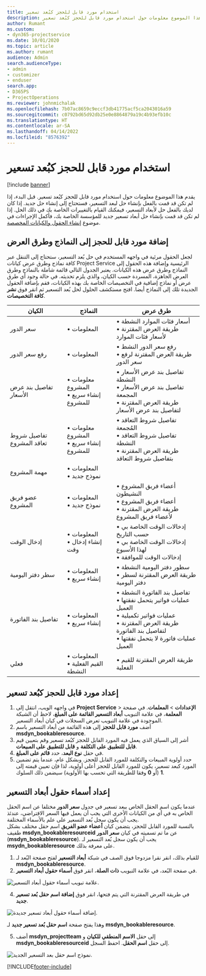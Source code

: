 ```yaml
---
title: استخدام مورد قابل للحجز كبُعد تسعير
description: يقدم هذا الموضوع معلومات حول استخدام مورد قابل للحجز كبُعد تسعير.
author: Rumant
ms.custom:
- dyn365-projectservice
ms.date: 10/01/2020
ms.topic: article
ms.author: rumant
audience: Admin
search.audienceType:
- admin
- customizer
- enduser
search.app:
- D365PS
- ProjectOperations
ms.reviewer: johnmichalak
ms.openlocfilehash: 7b07ac8659c9eccf3db41775acf5ca2043016a59
ms.sourcegitcommit: c0792bd65d92db25e0e8864879a19c4b93efb10c
ms.translationtype: HT
ms.contentlocale: ar-SA
ms.lasthandoff: 04/14/2022
ms.locfileid: "8576392"
---
```

# <a name="use-bookable-resource-as-a-pricing-dimension"></a>استخدام مورد قابل للحجز كبُعد تسعير

[!include [banner](../includes/psa-now-project-operations.md)]

يقدم هذا الموضوع معلومات حول استخدام مورد قابل للحجز كبُعد تسعير. قبل البدء، إذا لم تكن قد قمت بالفعل بإنشاء حل لبعد التسعير، فستحتاج إلى إنشاء حل جديد. إذا كان لديك بالفعل حل لأبعاد التسعير، فيمكنك القيام بالتغييرات الخاصة بك في ذلك الحل. إذا لم تكن قد قمت بإنشاء حل أبعاد تسعير جديد للمؤسسة الخاصة بك، فأكمل الإجراءات في موضوع [إنشاء الحقول والكيانات المخصصة](create-custom-fields-entities.md).

## <a name="add-bookable-resource-to-forms-and-views"></a>إضافة مورد قابل للحجز إلى النماذج وطرق العرض
لجعل الحقول مرئية في واجهه المستخدم في حل بُعد التسعير، ستحتاج إلى التنقل عبر كافة نماذج وطرق عرض كيانات Project Service الرئيسية وإضافة هذه الحقول إلى النماذج وطرق عرض هذه الكيانات.
يعتبر الجدول التالي قائمة شاملة بالنماذج وطرق العرض الجاهزة، المسردة حسب الكيان، والذي يلزم تحديثه. في حالة وجود أي طرق عرض أو نماذج إضافية في التخصيصات الخاصة بك بهذه الكيانات، فقم بإضافة الحقول الجديدة تلك إلى النماذج أيضا.
افتح مستكشف الحلول لحل بُعد التسعير ثم انقر فوق **نشر كافة التخصيصات**.


|   الكيان        | النماذج   |طرق عرض        |
| ------------------------------|---------------------------------|----------------------------------|
|  سعر الدور|• المعلومات |• أسعار فئات الموارد النشطة<br> • طريقة العرض المقترنة لأسعار فئات الموارد|
|  رفع سعر الدور|• المعلومات|• رفع سعر الدور النشط<br>• طريقة العرض المقترنة لرفع سعر الدور|
|  تفاصيل بند عرض الأسعار‬|• معلومات المشروع<br>• إنشاء سريع للمشروع|• تفاصيل بند عرض الأسعار‬ النشطة<br>• تفاصيل بند عرض الأسعار المجمعة<br>• طريقة العرض المقترنة لتفاصيل بند عرض الأسعار|
|  تفاصيل شروط تعاقد المشروع|• معلومات المشروع<br>• إنشاء سريع للمشروع|• تفاصيل شروط التعاقد المُجمعة<br>• تفاصيل شروط التعاقد النشطة<br>• طريقة العرض المقترنة بتفاصيل شروط التعاقد|
|  مهمة المشروع|• المعلومات<br>• نموذج جديد||
|  عضو فريق المشروع|• المعلومات<br>• نموذج جديد|• أعضاء فريق المشروع النشيطون<br>• أعضاء فريق المشروع<br>• طريقة العرض المقترنة لأعضاء فريق المشروع|
|  إدخال الوقت|• المعلومات<br>• إنشاء إدخال وقت|• إدخالات الوقت الخاصة بي حسب التاريخ<br>• إدخالات الوقت الخاصة بي لهذا الأسبوع<br>• إدخالات الوقت للموافقة|
|  سطر دفتر اليومية|• المعلومات<br>• إنشاء سريع|• سطور دفتر اليومية النشطة<br>• طريقة العرض المقترنة لسطر دفتر اليومية|
|  تفاصيل بند الفاتورة|• المعلومات<br>• إنشاء سريع|• تفاصيل بند الفاتورة النشطة<br>• عمليات فواتير يتحمل نفقتها العميل<br>• عمليات فواتير تكميلية<br>• طريقة العرض المقترنة لتفاصيل بند الفاتورة<br>• عمليات فاتورة لا يتحمل نفقتها العميل|
|  فعلي|• المعلومات<br>• القيم الفعلية النشطة|• طريقة العرض المقترنة للقيم الفعلية|

## <a name="set-up-bookable-resource-as-a-pricing-dimension"></a>إعداد مورد قابل للحجز كبُعد تسعير

1. في واجهه الويب، انتقل إلى **Project Service** > **الإعدادات** > **المعلمات**. في صفحة **المعلمة**، في علامة التبويب **أبعاد التسعير القائمة على المبلغ**، لاحظ أن الشبكة الموجودة في علامة التبويب تعرض السجلات في كيان أبعاد التسعير. 
2. أضف **مورد قابل للحجز** إلى هذه القائمة من أبعاد التسعير باسم **msdyn_bookableresource**. 
3. أشر إلى السياق الذي يعمل فيه المورد القابل للحجز كبُعد تسعير وقم بتعيين قيم **قابل للتطبيق على التكلفة‬** و **قابل للتطبيق على المبيعات**.
4. في حقل **نوع البعد**، حدد **قائم على المبلغ**. 
5. حدد أولوية المبيعات والتكلفة للمورد القابل للحجز. وبشكل عام، عندما يتم تضمين المورد كبعد تسعير، يكون للمورد القابل للحجز أعلى أولوية، لذا فإن تعيين قيمته إلى **1** (أو **0** وفقا للطريقة التي تحسب بها الأولوية) سيضمن ذلك السلوك.

## <a name="set-up-pricing-dimension-field-names"></a>إعداد أسماء حقول أبعاد التسعير

عندما يكون اسم الحقل الخاص ببعد تسعير في جدول **سعر الدور** مختلفا عن اسم الحقل الخاص به في أي من الكيانات الأخرى التي يجب أن يعمل فيها السعر الافتراضي، عندئذ يجب أن يكون سجل بُعد التسعير على علم بالأسماء المختلفة.    
بالنسبة للمورد القابل للحجز، يتضمن كيان **أعضاء عضو الفريق** اسم حقل مختلف بشكل طفيف **msdyn_bookableresourceid** عن ما تم تسميته في كيان **سعر الدور** (**msdyn_bookableresource**). يجب أن يكون سجل بُعد التسعير لـ **msydn_bookableresource** على معرفة بذلك. 
1. للقيام بذلك، انقر نقرا مزدوجا فوق الصف في شبكة **أبعاد التسعير** لفتح صفحة البُعد لـ **msdyn_bookableresource**.
2. في صفحة البُعد، في علامة التبويب **ذات الصلة**، انقر فوق **أسماء حقول أبعاد التسعير**.

 ![علامة تبويب أسماء حقول أبعاد التسعير.](media/PD-fieldname.png)

4. في طريقة العرض المقترنة التي يتم فتحها، انقر فوق **إضافة اسم حقل بُعد تسعير جديد**.

 ![إضافة أسماء حقول أبعاد تسعير جديدة.](media/Add-NewPD-fieldname.png)


وهذا يفتح صفحة **اسم حقل بُعد تسعير جديد** لـ **msdyn_bookableresource**. 

5. أضف **msdyn_projectteam** إلى حقل **الاسم المنطقي للكيان** و **msdyn_bookableresourceid** إلى حقل **اسم الحقل**. احفظ السجل.

 ![نموذج اسم حقل بعد التسعير الجديد.](media/PD-fieldname-Added.png)


[!INCLUDE[footer-include](../includes/footer-banner.md)]
